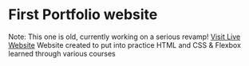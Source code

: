 # First Portfolio website
Note: This one is old, currently working on a serious revamp!
[Visit Live Website](https://serendatapy.github.io/fuzzy-net-works/)
Website created to put into practice HTML and CSS & Flexbox learned through various courses
